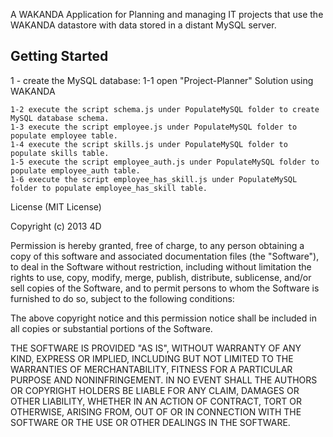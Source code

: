 A WAKANDA Application for Planning and managing IT projects that use
the WAKANDA datastore with data stored in a distant MySQL server.

Getting Started
--------------------------
1 - create the MySQL database:
1-1 open "Project-Planner" Solution using WAKANDA

	1-2 execute the script schema.js under PopulateMySQL folder to create MySQL database schema.
	1-3 execute the script employee.js under PopulateMySQL folder to populate employee table.
	1-4 execute the script skills.js under PopulateMySQL folder to populate skills table.
	1-5 execute the script employee_auth.js under PopulateMySQL folder to populate employee_auth table.
	1-6 execute the script employee_has_skill.js under PopulateMySQL folder to populate employee_has_skill table.

License (MIT License)

Copyright (c) 2013 4D

Permission is hereby granted, free of charge, to any person obtaining a copy of this software and associated documentation files (the "Software"), to deal in the Software without restriction, including without limitation the rights to use, copy, modify, merge, publish, distribute, sublicense, and/or sell copies of the Software, and to permit persons to whom the Software is furnished to do so, subject to the following conditions:

The above copyright notice and this permission notice shall be included in all copies or substantial portions of the Software.

THE SOFTWARE IS PROVIDED "AS IS", WITHOUT WARRANTY OF ANY KIND, EXPRESS OR IMPLIED, INCLUDING BUT NOT LIMITED TO THE WARRANTIES OF MERCHANTABILITY, FITNESS FOR A PARTICULAR PURPOSE AND NONINFRINGEMENT. IN NO EVENT SHALL THE AUTHORS OR COPYRIGHT HOLDERS BE LIABLE FOR ANY CLAIM, DAMAGES OR OTHER LIABILITY, WHETHER IN AN ACTION OF CONTRACT, TORT OR OTHERWISE, ARISING FROM, OUT OF OR IN CONNECTION WITH THE SOFTWARE OR THE USE OR OTHER DEALINGS IN THE SOFTWARE.
